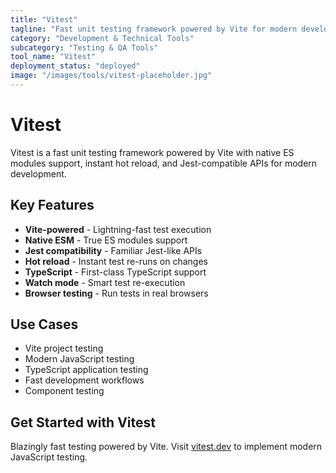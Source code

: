 ```yaml
---
title: "Vitest"
tagline: "Fast unit testing framework powered by Vite for modern development"
category: "Development & Technical Tools"
subcategory: "Testing & QA Tools"
tool_name: "Vitest"
deployment_status: "deployed"
image: "/images/tools/vitest-placeholder.jpg"
---
```


# Vitest

Vitest is a fast unit testing framework powered by Vite with native ES modules support, instant hot reload, and Jest-compatible APIs for modern development.

## Key Features

- **Vite-powered** - Lightning-fast test execution
- **Native ESM** - True ES modules support
- **Jest compatibility** - Familiar Jest-like APIs
- **Hot reload** - Instant test re-runs on changes
- **TypeScript** - First-class TypeScript support
- **Watch mode** - Smart test re-execution
- **Browser testing** - Run tests in real browsers

## Use Cases

- Vite project testing
- Modern JavaScript testing
- TypeScript application testing
- Fast development workflows
- Component testing

## Get Started with Vitest

Blazingly fast testing powered by Vite. Visit [vitest.dev](https://vitest.dev) to implement modern JavaScript testing.